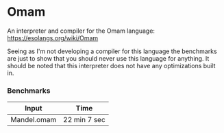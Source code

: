 # Omam
An interpreter and compiler for the Omam language: https://esolangs.org/wiki/Omam

Seeing as I'm not developing a compiler for this language the benchmarks are just to show
that you should never use this language for anything. It should be noted that this
interpreter does not have any optimizations built in.


### Benchmarks

| Input       | Time         |
| ----------- |:------------:|
| Mandel.omam | 22 min 7 sec |
